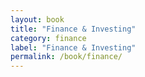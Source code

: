 ```yaml
---
layout: book
title: "Finance & Investing"
category: finance
label: "Finance & Investing"
permalink: /book/finance/
---
```

